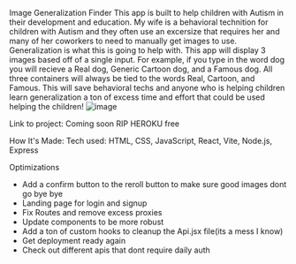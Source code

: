 Image Generalization Finder
This app is built to help children with Autism in their development and education. My wife is a behavioral technition for children with Autism and they often use an excersize that requires her and many of her coworkers to need to manually get images to use. Generalization is what this is going to help with. This app will display 3 images based off of a single input. For example, if you type in the word dog you will recieve a Real dog, Generic Cartoon dog, and a Famous dog. All three containers will always be tied to the words Real, Cartoon, and Famous. This will save behavioral techs and anyone who is helping children learn generalization a ton of excess time and effort that could be used helping the children!
![image](https://user-images.githubusercontent.com/33437059/208020715-5f62d8c5-9506-4864-b442-541d8d82e1ab.png)

Link to project: Coming soon RIP HEROKU free

How It's Made:
Tech used: HTML, CSS, JavaScript, React, Vite, Node.js, Express

Optimizations
<ul>
<li>Add a confirm button to the reroll button to make sure good images dont go bye bye</li>
<li>Landing page for login and signup</li>
<li>Fix Routes and remove excess proxies</li>
<li>Update components to be more robust</li>
<li>Add a ton of custom hooks to cleanup the Api.jsx file(its a mess I know)</li>
<li>Get deployment ready again</li>
<li>Check out different apis that dont require daily auth</li>
</ul>


